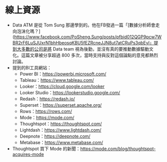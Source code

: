# 線上資源

- Data ATM 是從 Tom Sung 那邊學到的。他在FB發過一篇「[數據分析師會走向泡沫化嗎？](https://www.facebook.com/PoSheng.Sung/posts/pfbid012QGP9pcw7WBR2rF6LuSJUxrN1bhHbeosqKBU5fEZRcneJJN8ut7atCRuPs3qbEyl」提到大多數的公司是將 Data team 視為後勤，並沒有真的要推動數據驅動文化。這篇文章被分享超過 800 多次，當時支持與反對這個論點的意見都熱烈討論。 
- 提到的BI工具網站：
  - Power BI：https://powerbi.microsoft.com/
  - Tableau：https://www.tableau.com/
  - Looker：https://cloud.google.com/looker
  - Looker Studio：https://lookerstudio.google.com/
  - Redash：https://redash.io/
  - Superset：https://superset.apache.org/
  - Rows：https://rows.com/
  - Mode：https://mode.com/
  - Thoughtspot：https://thoughtspot.com/
  - Lightdash：https://www.lightdash.com/
  - Deepnote：https://deepnote.com/
  - Metabase：https://www.metabase.com/
- Thoughtspot 買下 Mode 的新聞：https://mode.com/blog/thoughtspot-acquires-mode
